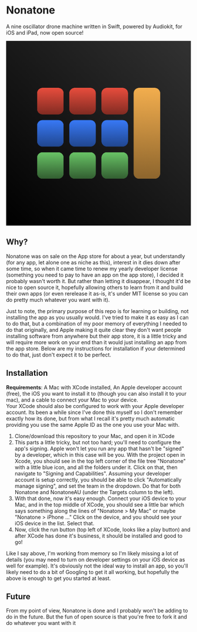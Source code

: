 # Nonatone
A nine oscillator drone machine written in Swift, powered by Audiokit, for iOS and iPad, now open source!

![icon](public/img.png)

## Why?
Nonatone was on sale on the App store for about a year, but understandly (for any app, let alone one as niche as this), interest in it dies down after some time, so when it came time to renew my yearly developer license (something you need to pay to have an app on the app store), I decided it probably wasn't worth it. But rather than letting it disappear, I thought it'd be nice to open source it, hopefully allowing others to learn from it and build their own apps (or even rerelease it as-is, it's under MIT license so you can do pretty much whatever you want with it).

Just to note, the primary purpose of this repo is for learning or building, not installing the app as you usually would. I've tried to make it as easy as I can to do that, but a combination of my poor memory of everything I needed to do that originally, and Apple making it quite clear they don't want people installing software from anywhere but their app store, it is a little tricky and will require more work on your end than it would just installing an app from the app store.
Below are my instructions for installation if your determined to do that, just don't expect it to be perfect.

## Installation
**Requirements**: A Mac with XCode installed, An Apple developer account (free), the iOS you want to install it to (though you can also install it to your mac), and a cable to connect your Mac to your device.  
Your XCode should also be configured to work with your Apple developer account. Its been a while since I've done this myself so I don't remember exactly how its done, but from what I recall it's pretty much automatic providing you use the same Apple ID as the one you use your Mac with.

1. Clone/download this repository to your Mac, and open it in XCode
2. This parts a little tricky, but not too hard; you'll need to configure the app's signing. Apple won't let you run any app that hasn't be "signed" by a developer, which in this case will be you. With the project open in Xcode, you should see in the top left corner of the file tree "Nonatone" with a little blue icon, and all the folders under it. Click on that, then navigate to "Signing and Capabilities". Assuming your developer account is setup correctly, you should be able to click "Automatically manage signing", and set the team in the dropdown. Do that for both Nonatone and NonatoneAU (under the Targets column to the left).
3. With that done, now it's easy enough. Connect your iOS device to your Mac, and in the top middle of XCode, you should see a little bar which says something along the lines of "Nonatone > My Mac" or maybe "Nonatone > iPhone ..." Click on the device, and you should see your iOS device in the list. Select that.
4. Now, click the run button (top left of XCode, looks like a play button) and after XCode has done it's business, it should be installed and good to go!

Like I say above, I'm working from memory so I'm likely missing a lot of details (you may need to turn on developer settings on your iOS device as well for example). It's obviously not the ideal way to install an app, so you'll likely need to do a bit of Googling to get it all working, but hopefully the above is enough to get you started at least.

## Future
From my point of view, Nonatone is done and I probably won't be adding to do in the future. But the fun of open source is that you're free to fork it and do whatever you want with it

